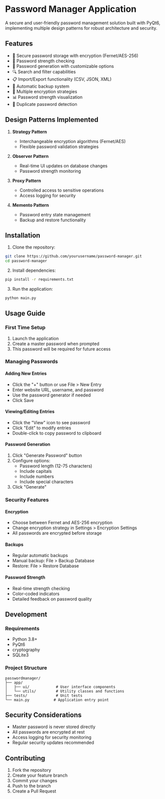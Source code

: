 # Password Manager Application

A secure and user-friendly password management solution built with PyQt6, implementing multiple design patterns for robust architecture and security.

## Features

- 🔐 Secure password storage with encryption (Fernet/AES-256)
- 🎯 Password strength checking
- 🔄 Password generation with customizable options
- 🔍 Search and filter capabilities
- 📋 Import/Export functionality (CSV, JSON, XML)
- 💾 Automatic backup system
- 👥 Multiple encryption strategies
- 📊 Password strength visualization
- 🔄 Duplicate password detection

## Design Patterns Implemented

1. **Strategy Pattern**
   - Interchangeable encryption algorithms (Fernet/AES)
   - Flexible password validation strategies

2. **Observer Pattern**
   - Real-time UI updates on database changes
   - Password strength monitoring

3. **Proxy Pattern**
   - Controlled access to sensitive operations
   - Access logging for security

4. **Memento Pattern**
   - Password entry state management
   - Backup and restore functionality

## Installation

1. Clone the repository:
```bash
git clone https://github.com/yourusername/password-manager.git
cd password-manager
```

2. Install dependencies:
```bash
pip install -r requirements.txt
```

3. Run the application:
```bash
python main.py
```

## Usage Guide

### First Time Setup

1. Launch the application
2. Create a master password when prompted
3. This password will be required for future access

### Managing Passwords

#### Adding New Entries
- Click the "+" button or use File > New Entry
- Enter website URL, username, and password
- Use the password generator if needed
- Click Save

#### Viewing/Editing Entries
- Click the "View" icon to see password
- Click "Edit" to modify entries
- Double-click to copy password to clipboard

#### Password Generation
1. Click "Generate Password" button
2. Configure options:
   - Password length (12-75 characters)
   - Include capitals
   - Include numbers
   - Include special characters
3. Click "Generate"

### Security Features

#### Encryption
- Choose between Fernet and AES-256 encryption
- Change encryption strategy in Settings > Encryption Settings
- All passwords are encrypted before storage

#### Backups
- Regular automatic backups
- Manual backup: File > Backup Database
- Restore: File > Restore Database

#### Password Strength
- Real-time strength checking
- Color-coded indicators
- Detailed feedback on password quality

## Development

### Requirements
- Python 3.8+
- PyQt6
- cryptography
- SQLite3

### Project Structure
```
passwordmanager/
├── app/
│   ├── ui/            # User interface components
│   └── utils/         # Utility classes and functions
├── tests/             # Unit tests
└── main.py           # Application entry point
```

## Security Considerations

- Master password is never stored directly
- All passwords are encrypted at rest
- Access logging for security monitoring
- Regular security updates recommended

## Contributing

1. Fork the repository
2. Create your feature branch
3. Commit your changes
4. Push to the branch
5. Create a Pull Request


